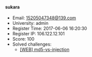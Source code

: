 #### sukara  

* Email: 15205047348@139.com  
* University: admin  
* Register Time: 2017-06-06 16:20:30  
* Register IP: 106.122.12.101  
* Score: 100  
* Solved challenges: 
  * [[WEB] md5-vs-injection](https://github.com/SniperOJ/Challenges/blob/master/WEB/md5-vs-injection.json)  
